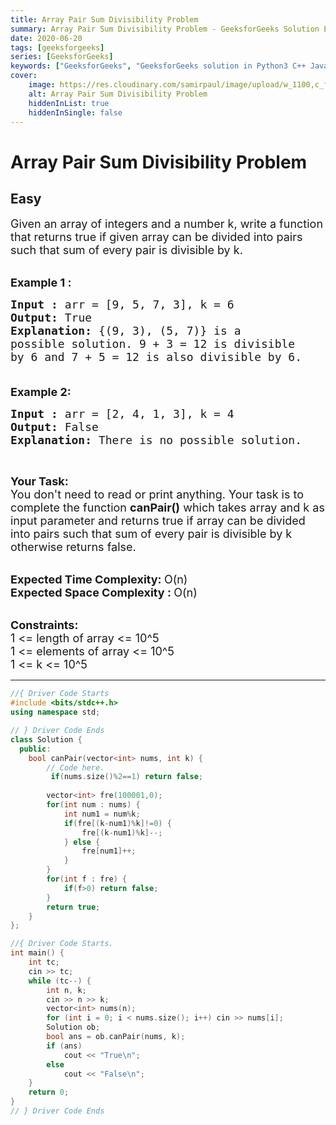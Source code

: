 ```yaml
---
title: Array Pair Sum Divisibility Problem
summary: Array Pair Sum Divisibility Problem - GeeksforGeeks Solution Explained
date: 2020-06-20
tags: [geeksforgeeks]
series: [GeeksforGeeks]
keywords: ["GeeksforGeeks", "GeeksforGeeks solution in Python3 C++ Java", "Array Pair Sum Divisibility Problem Solution Explained"]
cover:
    image: https://res.cloudinary.com/samirpaul/image/upload/w_1100,c_fit,co_rgb:FFFFFF,l_text:Arial_75_bold:Array Pair Sum Divisibility Problem - Solution Explained/problem-solving.webp
    alt: Array Pair Sum Divisibility Problem
    hiddenInList: true
    hiddenInSingle: false
---
```



# Array Pair Sum Divisibility Problem
## Easy
<div class="problems_problem_content__Xm_eO"><p><span style="font-size:18px">Given an array of integers and a number k, write a function that returns true if given array can be divided into pairs such that sum of every pair is divisible by k.</span><br>
&nbsp;</p>

<p><span style="font-size:18px"><strong>Example 1 :</strong></span></p>

<pre><span style="font-size:18px"><strong>Input : </strong>arr = [9, 5, 7, 3], k = 6
<strong>Output: </strong>True
<strong>Explanation: </strong>{(9, 3), (5, 7)} is a 
possible solution. 9 + 3 = 12 is divisible
by 6 and 7 + 5 = 12 is also divisible by 6.

</span></pre>

<p><span style="font-size:18px"><strong>Example 2:</strong></span></p>

<pre><span style="font-size:18px"><strong>Input : </strong>arr = [2, 4, 1, 3], k = 4
<strong>Output: </strong>False
<strong>Explanation: </strong>There is no possible solution.</span>
</pre>

<p>&nbsp;</p>

<p><span style="font-size:18px"><strong>Your Task:</strong><br>
You don't need to read or print anything. Your task is to complete the function&nbsp;<strong>canPair()</strong>&nbsp;which takes array and k as input parameter and returns true if array can be divided into pairs such that sum of every pair is divisible by k otherwise returns false.</span><br>
&nbsp;</p>

<p><span style="font-size:18px"><strong>Expected Time Complexity:&nbsp;</strong>O(n)<br>
<strong>Expected Space Complexity :&nbsp;</strong>O(n)</span><br>
&nbsp;</p>

<p><span style="font-size:18px"><strong>Constraints:</strong><br>
1 &lt;= length of array &lt;= 10^5<br>
1 &lt;= elements of array &lt;= 10^5<br>
1 &lt;= k &lt;= 10^5</span></p>
</div>

---




```cpp
//{ Driver Code Starts
#include <bits/stdc++.h>
using namespace std;

// } Driver Code Ends
class Solution {
  public:
    bool canPair(vector<int> nums, int k) {
        // Code here.
         if(nums.size()%2==1) return false;
        
        vector<int> fre(100001,0);
        for(int num : nums) {
            int num1 = num%k;
            if(fre[(k-num1)%k]!=0) {
                fre[(k-num1)%k]--;
            } else {
                fre[num1]++;
            }
        }
        for(int f : fre) {
            if(f>0) return false;
        }
        return true;
    }
};

//{ Driver Code Starts.
int main() {
    int tc;
    cin >> tc;
    while (tc--) {
        int n, k;
        cin >> n >> k;
        vector<int> nums(n);
        for (int i = 0; i < nums.size(); i++) cin >> nums[i];
        Solution ob;
        bool ans = ob.canPair(nums, k);
        if (ans)
            cout << "True\n";
        else
            cout << "False\n";
    }
    return 0;
}
// } Driver Code Ends
```
